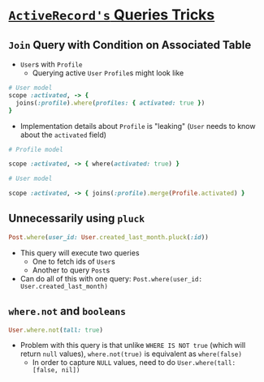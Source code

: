 # [`ActiveRecord's` Queries Tricks](https://medium.com/rubyinside/active-records-queries-tricks-2546181a98dd)

## `Join` Query with Condition on Associated Table

* `User`s with `Profile`
  * Querying active `User` `Profile`s might look like

```ruby
# User model
scope :activated, -> {
  joins(:profile).where(profiles: { activated: true })
}
```

* Implementation details about `Profile` is "leaking" (`User` needs to know about the `activated` field)

```ruby
# Profile model

scope :activated, -> { where(activated: true) }

# User model

scope :activated, -> { joins(:profile).merge(Profile.activated) }
```

## Unnecessarily using `pluck`

```ruby
Post.where(user_id: User.created_last_month.pluck(:id))
```

* This query will execute two queries
  * One to fetch ids of `User`s
  * Another to query `Post`s
* Can do all of this with one query: `Post.where(user_id: User.created_last_month)`

## `where.not` and `booleans`

```ruby
User.where.not(tall: true)
```

* Problem with this query is that unlike `WHERE IS NOT true` (which will return `null` values), `where.not(true)` is equivalent as `where(false)`
  * In order to capture `NULL` values, need to do `User.where(tall: [false, nil])`
